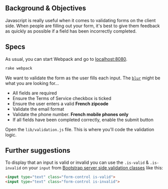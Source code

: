 ## Background & Objectives

Javascript is really useful when it comes to validating forms on the client side.
When people are filling out your form, it's best to give them feedback as quickly as possible if a field has been incorrectly completed.

## Specs

As usual, you can start Webpack and go to [localhost:8080](http://localhost:8080).

```bash
rake webpack
```

We want to validate the form as the user fills each input. The [`blur`](https://developer.mozilla.org/en-US/docs/Web/Events/blur) might be what you are looking for...

- All fields are required
- Ensure the Terms of Service checkbox is ticked
- Ensure the user enters a valid **French zipcode**
- Validate the email format
- Validate the phone number. **French mobile phones only**
- If all fields have been completed correctly, enable the submit button

Open the `lib/validation.js` file. This is where you'll code the validation logic.

## Further suggestions

To display that an input is valid or invalid you can use the `.is-valid` & `.is-invalid` on your `input` from [Bootstrap server side validation classes](https://getbootstrap.com/docs/5.1/forms/validation/#server-side) like this:

```html
<input type="text" class="form-control is-valid">
<input type="text" class="form-control is-invalid">
```
